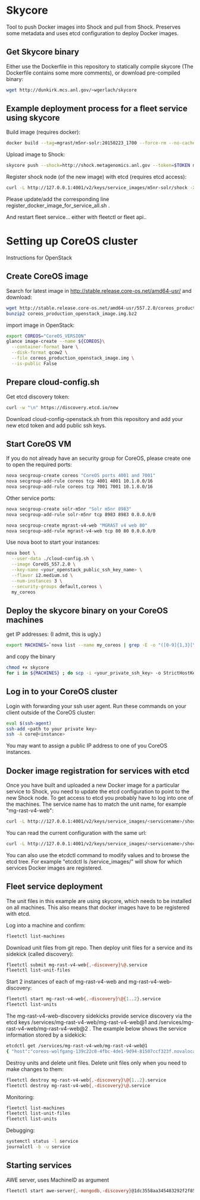 # Skycore

Tool to push Docker images into Shock and pull from Shock. Preserves some metadata and uses etcd configuration to deploy Docker images.

## Get Skycore binary
Either use the Dockerfile in this repository to statically compile skycore (The Dockerfile contains some more comments), or download pre-compiled binary:

```bash
wget http://dunkirk.mcs.anl.gov/~wgerlach/skycore
```

## Example deployment process for a fleet service using skycore
Build image (requires docker):
```bash
docker build --tag=mgrast/m5nr-solr:20150223_1700 --force-rm --no-cache https://raw.githubusercontent.com/MG-RAST/myM5NR/master/solr/docker/Dockerfile
```
Upload image to Shock:
```bash
skycore push --shock=http://shock.metagenomics.anl.gov --token=$TOKEN mgrast/m5nr-solr:20150223_1700
```
Register shock node (of the new image) with etcd (requires etcd access):
```bash
curl -L http://127.0.0.1:4001/v2/keys/service_images/m5nr-solr/shock -XPUT -d value="shock.metagenomics.anl.gov/node/<node_id>"
```
Please update/add the corresponding line register_docker_image_for_service_all.sh .

And restart fleet service... either with fleetctl or fleet api..

# Setting up CoreOS cluster
Instructions for OpenStack

## Create CoreOS image

Search for latest image in http://stable.release.core-os.net/amd64-usr/ and download:
```bash
wget http://stable.release.core-os.net/amd64-usr/557.2.0/coreos_production_openstack_image.img.bz2
bunzip2 coreos_production_openstack_image.img.bz2
```

import image in OpenStack:
```bash
export COREOS="CoreOS_VERSION"
glance image-create --name ${COREOS}\
  --container-format bare \
  --disk-format qcow2 \
  --file coreos_production_openstack_image.img \
  --is-public False
```

## Prepare cloud-config.sh
Get etcd discovery token:
```bash
curl -w "\n" https://discovery.etcd.io/new
```

Download cloud-config-openstack.sh from this repository and add your new etcd token and add public ssh keys.

## Start CoreOS VM

If you do not already have an security group for CoreOS, please create one to open the required ports:
```bash
nova secgroup-create coreos "CoreOS ports 4001 and 7001"
nova secgroup-add-rule coreos tcp 4001 4001 10.1.0.0/16
nova secgroup-add-rule coreos tcp 7001 7001 10.1.0.0/16
```

Other service ports:
```bash
nova secgroup-create solr-m5nr "Solr m5nr 8983"
nova secgroup-add-rule solr-m5nr tcp 8983 8983 0.0.0.0/0

nova secgroup-create mgrast-v4-web "MGRAST v4 web 80"
nova secgroup-add-rule mgrast-v4-web tcp 80 80 0.0.0.0/0
```

Use nova boot to start your instances:
```bash
nova boot \
  --user-data ./cloud-config.sh \
  --image CoreOS_557.2.0 \
  --key-name <your_openstack_public_ssh_key_name> \
  --flavor i2.medium.sd \
  --num-instances 3 \
  --security-groups default,coreos \
  my_coreos
```

## Deploy the skycore binary on your CoreOS machines

get IP addresses: (I admit, this is ugly.)
```bash
export MACHINES=`nova list --name my_coreos | grep -E -o "([0-9]{1,3}[\.]){3}[0-9]{1,3}" | tr '\n' ' '` ; echo ${MACHINES}
```
and copy the binary
```bash
chmod +x skycore
for i in ${MACHINES} ; do scp -i <your_private_ssh_key> -o StrictHostKeyChecking=no ./skycore core@${i}: ; done
```

## Log in to your CoreOS cluster

Login with forwarding your ssh user agent. Run these commands on your client outside of the CoreOS cluster:
```bash
eval $(ssh-agent)
ssh-add <path to your private key>
ssh -A core@<instance>
```
You may want to assign a public IP address to one of you CoreOS instances.

## Docker image registration for services with etcd
Once you have built and uploaded a new Docker image for a particular service to Shock, you need to update the etcd configuration to point to the new Shock node. To get access to etcd you probably have to log into one of the machines. The service name has to match the unit name, for example "mg-rast-v4-web":
```bash
curl -L http://127.0.0.1:4001/v2/keys/service_images/<servicename>/shock -XPUT -d value="shock.metagenomics.anl.gov/node/<node>"
```

You can read the current configuration with the same url:
```bash
curl -L http://127.0.0.1:4001/v2/keys/service_images/<servicename>/shock
```

You can also use the etcdctl command to modify values and to browse the etcd tree. For example "etcdctl ls /service_images/" will show for which services Docker images are registered.


## Fleet service deployment
The unit files in this example are using skycore, which needs to be installed on all machines. This also means that docker images have to be registered with etcd.

Log into a machine and confirm:
```bash
fleetctl list-machines
```

Download unit files from git repo. Then deploy unit files for a service and its sidekick (called discovery): 
```bash
fleetctl submit mg-rast-v4-web{,-discovery}\@.service
fleetctl list-unit-files
```

Start 2 instances of each of mg-rast-v4-web and mg-rast-v4-web-discovery:
```bash
fleetctl start mg-rast-v4-web{,-discovery}\@{1..2}.service
fleetctl list-units
```
The mg-rast-v4-web-discovery sidekicks provide service discovery via the etcd keys /services/mg-rast-v4-web/mg-rast-v4-web@1 and /services/mg-rast-v4-web/mg-rast-v4-web@2 . The example below shows the service information stored by a sidekick:

```bash
etcdctl get /services/mg-rast-v4-web/mg-rast-v4-web@1
{ "host":"coreos-wolfgang-139c22c0-4fbc-4de1-9d94-81507ccf323f.novalocal","port": 80,"COREOS_PRIVATE_IPV4":"10.1.12.67","COREOS_PUBLIC_IPV4":""}
```

Destroy units and delete unit files. Delete unit files only when you need to make changes to them:
```bash
fleetctl destroy mg-rast-v4-web{,-discovery}\@{1..2}.service
fleetctl destroy mg-rast-v4-web{,-discovery}\@.service
```

Monitoring:
```bash
fleetctl list-machines
fleetctl list-unit-files 
fleetctl list-units
```

Debugging:
```bash
systemctl status -l service
journalctl -b -u service
```

## Starting services
AWE server, uses MachineID as argument
```bash
fleetctl start awe-server{,-mongodb,-discovery}@1dc3558aa345483292f2f858de0e23e1.service
```
